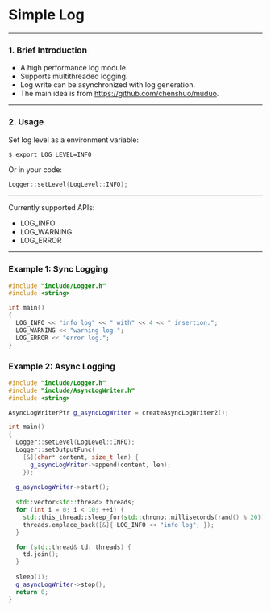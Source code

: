 # Simple Log

---

### 1. Brief Introduction

- A high performance log module. 
- Supports multithreaded logging.
- Log write can be asynchronized with log generation.
- The main idea is from https://github.com/chenshuo/muduo.

---

### 2. Usage

Set log level as a environment variable:
```bash
$ export LOG_LEVEL=INFO
```
Or in your code:

```c
Logger::setLevel(LogLevel::INFO);
```
---

Currently supported APIs:
- LOG_INFO
- LOG_WARNING
- LOG_ERROR

---

### Example 1: Sync Logging
```c++
#include "include/Logger.h"
#include <string>

int main()
{
  LOG_INFO << "info log" << " with" << 4 << " insertion.";
  LOG_WARNING << "warning log.";
  LOG_ERROR << "error log.";
}
```

### Example 2: Async Logging
```c++
#include "include/Logger.h"
#include "include/AsyncLogWriter.h"
#include <string>

AsyncLogWriterPtr g_asyncLogWriter = createAsyncLogWriter2();

int main()
{
  Logger::setLevel(LogLevel::INFO);
  Logger::setOutputFunc(
    [&](char* content, size_t len) { 
      g_asyncLogWriter->append(content, len); 
    });
  
  g_asyncLogWriter->start();
  
  std::vector<std::thread> threads;
  for (int i = 0; i < 10; ++i) {
    std::this_thread::sleep_for(std::chrono::milliseconds(rand() % 20));
    threads.emplace_back([&]{ LOG_INFO << "info log"; });
  }

  for (std::thread& td: threads) {
    td.join();
  }
  
  sleep(1);
  g_asyncLogWriter->stop();
  return 0;
}
```